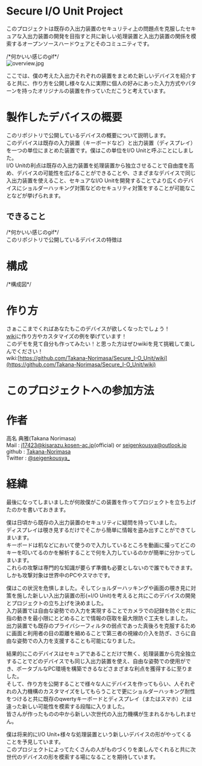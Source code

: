 # Secure I/O Unit Project
このプロジェクトは既存の入出力装置のセキュリティ上の問題点を克服したセキュアな入出力装置の開発を目指すと共に新しい処理装置と入出力装置の関係を模索するオープンソースハードウェアとそのコミュニティです。  
  
/\*何かいい感じのgif\*/  
![overview.jpg](https://github.com/Takana-Norimasa/Secure_I-O_Unit_Project/blob/master/images/overview.jpg)

ここでは、僕の考えた入出力それぞれの装置をまとめた新しいデバイスを紹介すると共に、作り方を公開し様々な人に実際に個人の好みにあった入力方式やパターンを持ったオリジナルの装置を作っていただこうと考えています。  

# 製作したデバイスの概要
このリポジトリで公開しているデバイスの概要について説明します。  
このデバイスは既存の入力装置（キーボードなど）と出力装置（ディスプレイ）を一つの単位にまとめた装置です。僕はこの単位をI/O Unitと呼ぶことにしました。  
I/O Unitの利点は既存の入出力装置を処理装置から独立させることで自由度を高め、デバイスの可能性を広げることができることや、さまざまなデバイスで同じ入出力装置を使えること、セキュアなI/O Unitを開発することでより広くのデバイスにショルダーハッキング対策などのセキュリティ対策をすることが可能なことなどが挙げられます。

## できること
/\*何かいい感じのgif\*/  
このリポジトリで公開しているデバイスの特徴は

# 構成
/\*構成図\*/  


# 作り方
さぁここまでくればあなたもこのデバイスが欲しくなったでしょう！  
[wiki](https://github.com/Takana-Norimasa/Secure_I-O_Unit/wiki)に作り方やカスタマイズの例を挙げています！  
このデモを見て自分も作ってみたい！と思った方はぜひwikiを見て挑戦して楽しんでください！   
wiki:[https://github.com/Takana-Norimasa/Secure_I-O_Unit/wiki](https://github.com/Takana-Norimasa/Secure_I-O_Unit/wiki) 

# このプロジェクトへの参加方法


# 作者
高名 典雅(Takana Norimasa)  
Mail    : j17423@kisarazu.kosen-ac.jp(official) or seigenkousya@outlook.jp   
github	: [Takana-Norimasa](https://github.com/Takana-Norimasa)  
Twitter	: [@seigenkousya_](https://twitter.com/Seigenkousya_)  

# 経緯
最後になってしまいましたが何故僕がこの装置を作ってプロジェクトを立ち上げたのかを書いておきます。  
  
僕は日頃から既存の入出力装置のセキュリティに疑問を持っていました。  
ディスプレイは覗き見するだけでそこから簡単に情報を盗み出すことができてしまいます。  
キーボードは机などにおいて使うので入力しているところを動画に撮ってどこのキーを叩いてるのかを解析することで何を入力しているのかが簡単に分かってしまいます。  
これらの攻撃は専門的な知識が要らず準備も必要としないので誰でもできます。しかも攻撃対象は世界中のPCやスマホです。  
  
僕はこの状況を危惧しました。そしてショルダーハッキングや画面の覗き見に対策を施した新しい入出力装置の形(=I/O Unit)を考えると共にこのデバイスの開発とプロジェクトの立ち上げを決めました。  
入力装置では自由な姿勢での入力を実現することでカメラでの記録を防ぐと共に指の動きを最小限にとどめることで情報の窃取を最大限防ぐ工夫をしました。  
出力装置でも既存のプライバシーフィルタの弱点であった真後ろを克服するために画面と利用者の目の距離を縮めることで第三者の視線の介入を防ぎ、さらに自由な姿勢での入力を支援することも可能になりました。  
  
結果的にこのデバイスはセキュアであることだけで無く、処理装置から完全独立することでどのデバイスでも同じ入出力装置を使え、自由な姿勢での使用ができ、ポータブルなPC環境を構築できるなどさまざまな利点を獲得するに至りました。  
そして、作り方を公開することで様々な人にデバイスを作ってもらい、人それぞれの入力機構のカスタマイズをしてもらうことで更にショルダーハッキング耐性をつけると共に既存のqwertyキーボードとディスプレイ（またはスマホ）とは違った新しい可能性を模索する段階に入りました。  
皆さんが作ったものの中から新しい次世代の入出力機構が生まれるかもしれません。  

僕は将来的にI/O Unit+様々な処理装置という新しいデバイスの形がやってくることを予見しています。  
このプロジェクトによってたくさんの人がものづくりを楽しんでくれると共に次世代のデバイスの形を模索する場になることを期待しています。  

